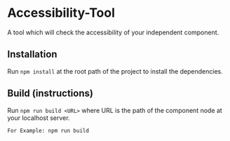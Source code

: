 # Accessibility-Tool

A tool which will check the accessibility of your independent component.

## Installation

Run `npm install` at the root path of the project to install the dependencies.

## Build (instructions)

Run `npm run build <URL>` where URL is the path of the component node at your localhost server.

`For Example: npm run build`
